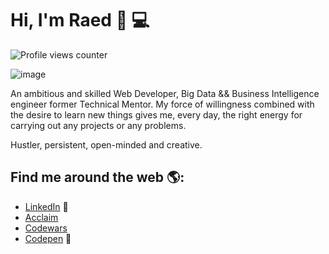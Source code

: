 # Hi, I'm Raed 👋 💻

![Profile views counter](https://komarev.com/ghpvc/?username=fadhlaouir)

![image](https://github.com/fadhlaouir/fadhlaouir/blob/main/dino.gif)

An ambitious and skilled Web Developer,  Big Data && Business Intelligence engineer former Technical Mentor. My force of willingness combined with the desire to learn new things gives me, every day, the right energy for carrying out any projects or any problems.

Hustler, persistent, open-minded and creative.


## Find me around the web 🌎: 

- <a href="https://www.linkedin.com/in/fadhlaouiraed/">LinkedIn</a> 💼
- <a href="https://www.credly.com/users/fadhlaouir/badges">Acclaim</a> 
- <a href="https://www.codewars.com/users/fadhlaouir">Codewars</a> 
- <a href="https://codepen.io/fadhlaouir"> Codepen</a> 🏓





